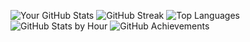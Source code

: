 
<!---
Alireza3181/Alireza3181 is a ✨ special ✨ repository because its `README.md` (this file) appears on your GitHub profile.
You can click the Preview link to take a look at your changes.
--->
![Your GitHub Stats](https://github-readme-stats.vercel.app/api?username=Alireza3181&show_icons=true&theme=radical)
![GitHub Streak](https://github-readme-streak-stats.herokuapp.com/?user=Alireza3181&theme=radical)
![Top Languages](https://github-readme-stats.vercel.app/api/top-langs/?username=Alireza3181&layout=compact&theme=radical)
![GitHub Stats by Hour](https://github-profile-summary-cards.vercel.app/api/cards/productive-time?username=Alireza3181&theme=radical)
![GitHub Achievements](https://github-profile-trophy.vercel.app/?username=Alireza3181&theme=radical)

